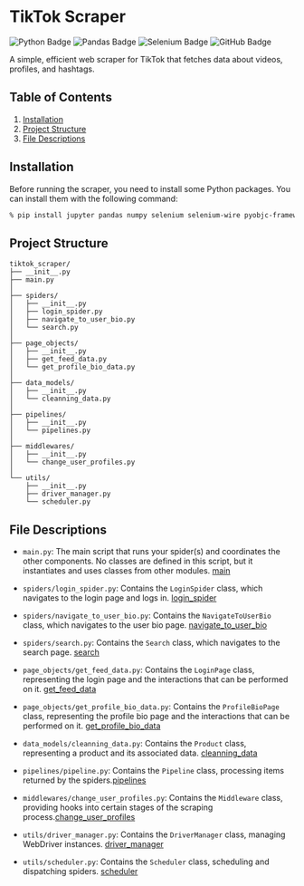 # TikTok Scraper
![Python Badge](https://img.shields.io/badge/Python-3776AB?style=for-the-badge&logo=python&logoColor=white)
![Pandas Badge](https://img.shields.io/badge/Pandas-2C2D72?style=for-the-badge&logo=pandas&logoColor=white)
![Selenium Badge](https://img.shields.io/badge/Selenium-43B02A?style=for-the-badge&logo=selenium&logoColor=white)
![GitHub Badge](https://img.shields.io/badge/GitHub-100000?style=for-the-badge&logo=github&logoColor=white)

A simple, efficient web scraper for TikTok that fetches data about videos, profiles, and hashtags.

## Table of Contents

1. [Installation](#installation)
2. [Project Structure](#project-structure)
3. [File Descriptions](#file-descriptions)

## Installation

Before running the scraper, you need to install some Python packages. You can install them with the following command:

```bash
% pip install jupyter pandas numpy selenium selenium-wire pyobjc-framework-webkit webdriver-manager scipy scikit-learn statsmodels pmdarima
```

## Project Structure
```
tiktok_scraper/
├── __init__.py
├── main.py
│
├── spiders/
│   ├── __init__.py
│   ├── login_spider.py
│   ├── navigate_to_user_bio.py
│   └── search.py
│
├── page_objects/
│   ├── __init__.py
│   ├── get_feed_data.py
│   └── get_profile_bio_data.py
│
├── data_models/
│   ├── __init__.py
│   └── cleanning_data.py
│
├── pipelines/
│   ├── __init__.py
│   └── pipelines.py
│
├── middlewares/
│   ├── __init__.py
│   └── change_user_profiles.py
│
└── utils/
    ├── __init__.py
    ├── driver_manager.py
    └── scheduler.py
```


## File Descriptions

- `main.py`: The main script that runs your spider(s) and coordinates the other components. No classes are defined in this script, but it instantiates and uses classes from other modules. [main](main.py)

- `spiders/login_spider.py`: Contains the `LoginSpider` class, which navigates to the login page and logs in. [login_spider](spiders%2Flogin_spider.py)
- `spiders/navigate_to_user_bio.py`: Contains the `NavigateToUserBio` class, which navigates to the user bio page. [navigate_to_user_bio](spiders%2Fnavigate_to_user_bio.py)
- `spiders/search.py`: Contains the `Search` class, which navigates to the search page. [search](spiders%2Fsearch.py)

- `page_objects/get_feed_data.py`: Contains the `LoginPage` class, representing the login page and the interactions that can be performed on it. [get_feed_data](page_objects%2Fget_feed_data.py)
- `page_objects/get_profile_bio_data.py`: Contains the `ProfileBioPage` class, representing the profile bio page and the interactions that can be performed on it. [get_profile_bio_data](page_objects%2Fget_profile_bio_data.py)

- `data_models/cleanning_data.py`: Contains the `Product` class, representing a product and its associated data. [cleanning_data](data_models%2Fcleanning_data.py)

- `pipelines/pipeline.py`: Contains the `Pipeline` class, processing items returned by the spiders.[pipelines](pipelines%2Fpipelines.py)

- `middlewares/change_user_profiles.py`: Contains the `Middleware` class, providing hooks into certain stages of the scraping process.[change_user_profiles](middlewares%2Fchange_user_profiles.py)

- `utils/driver_manager.py`: Contains the `DriverManager` class, managing WebDriver instances. [driver_manager](utils%2Fdriver_manager.py)

- `utils/scheduler.py`: Contains the `Scheduler` class, scheduling and dispatching spiders. [scheduler](utils%2Fscheduler.py)

